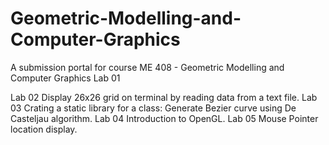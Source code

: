 # Geometric-Modelling-and-Computer-Graphics
A submission portal for course ME 408 - Geometric Modelling and Computer Graphics
Lab 01
  
Lab 02
  Display 26x26 grid on terminal by reading data from a text file. 
Lab 03
  Crating a static library for a class: Generate Bezier curve using De Casteljau algorithm.
Lab 04
  Introduction to OpenGL.
Lab 05
  Mouse Pointer location display.
